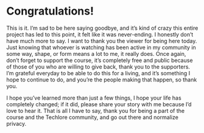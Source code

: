 # Congratulations!

This is it. I’m sad to be here saying goodbye, and it’s kind of crazy this entire
project has led to this point, it felt like it was never-ending. I honestly don’t have
much more to say. I want to thank you the viewer for being here today. Just
knowing that whoever is watching has been active in my community in some way,
shape, or form means a lot to me, it really does. Once again, don’t forget to
support the course, it’s completely free and public because of those of you who
are willing to give back, thank you to the supporters. I’m grateful everyday to be
able to do this for a living, and it’s something I hope to continue to do, and you’re
the people making that happen, so thank you.

I hope you’ve learned more than just a few things, I hope your life has completely
changed; if it did, please share your story with me because I’d love to hear it. That
is all I have to say, thank you for being a part of the course and the Techlore
community, and go out there and normalize privacy.
